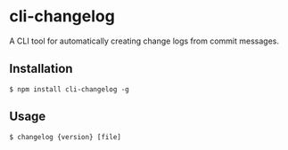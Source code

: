 # cli-changelog
A CLI tool for automatically creating change logs from commit messages.

## Installation

```shell
$ npm install cli-changelog -g
```

## Usage

```shell
$ changelog {version} [file] 
```

